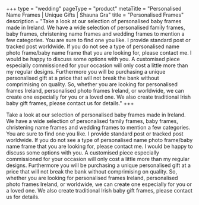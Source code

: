 +++
type = "wedding"
pageType = "product"
metaTitle = "Personalised Name Frames | Unique Gifts | Shauna Gra"
title = "Personalised Frames"
description = "Take a look at our selection of personalised baby frames made in Ireland. We have a wide selection of personalised family frames, baby frames, christening name frames and wedding frames to mention a few categories. You are sure to find one you like. I provide standard post or tracked post worldwide. If you do not see a type of personalised name photo frame/baby name frame that you are looking for, please contact me. I would be happy to discuss some options with you. A customised piece especially commissioned for your occasion will only cost a little more than my regular designs. Furthermore you will be purchasing a unique personalised gift at a price that will not break the bank without comprimising on quality. So, whether you are looking for personalised frames Ireland, personalised photo frames Ireland, or worldwide, we can create one especially for you or a loved one. We also create traditional Irish baby gift frames, please contact us for details."
+++

Take a look at our selection of personalised baby frames made in Ireland. We have a wide selection of personalised family frames, baby frames, christening name frames and wedding frames to mention a few categories. You are sure to find one you like. I provide standard post or tracked post worldwide. If you do not see a type of personalised name photo frame/baby name frame that you are looking for, please contact me. I would be happy to discuss some options with you. A customised piece especially commissioned for your occasion will only cost a little more than my regular designs. Furthermore you will be purchasing a unique personalised gift at a price that will not break the bank without comprimising on quality. So, whether you are looking for personalised frames Ireland, personalised photo frames Ireland, or worldwide, we can create one especially for you or a loved one. We also create traditional Irish baby gift frames, please contact us for details.
